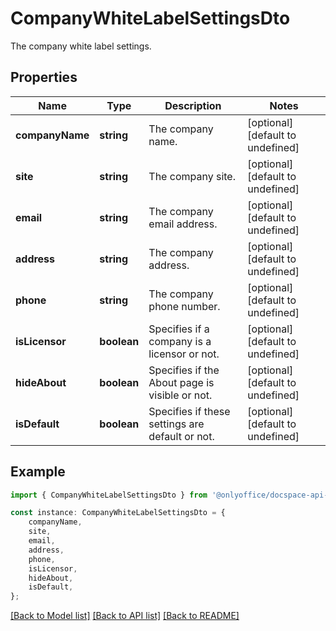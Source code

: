 # CompanyWhiteLabelSettingsDto

The company white label settings.

## Properties

Name | Type | Description | Notes
------------ | ------------- | ------------- | -------------
**companyName** | **string** | The company name. | [optional] [default to undefined]
**site** | **string** | The company site. | [optional] [default to undefined]
**email** | **string** | The company email address. | [optional] [default to undefined]
**address** | **string** | The company address. | [optional] [default to undefined]
**phone** | **string** | The company phone number. | [optional] [default to undefined]
**isLicensor** | **boolean** | Specifies if a company is a licensor or not. | [optional] [default to undefined]
**hideAbout** | **boolean** | Specifies if the About page is visible or not. | [optional] [default to undefined]
**isDefault** | **boolean** | Specifies if these settings are default or not. | [optional] [default to undefined]

## Example

```typescript
import { CompanyWhiteLabelSettingsDto } from '@onlyoffice/docspace-api-sdk';

const instance: CompanyWhiteLabelSettingsDto = {
    companyName,
    site,
    email,
    address,
    phone,
    isLicensor,
    hideAbout,
    isDefault,
};
```

[[Back to Model list]](../README.md#documentation-for-models) [[Back to API list]](../README.md#documentation-for-api-endpoints) [[Back to README]](../README.md)

